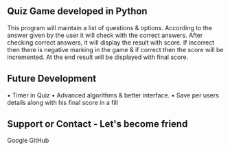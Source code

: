 ## Quiz Game developed in Python
This program will maintain a list of questions & options. According to the answer given by the user it will check with the correct answers. After checking correct answers, it will display the result with score. If incorrect then there is negative marking in the game & if correct then the score will be incremented. At the end result will be displayed with final score.

## Future Development
•	Timer in Quiz
•	Advanced algorithms & better interface.
•	Save per users details along with his final score in a fill

## Support or Contact - Let's become friend
Google
GitHub

